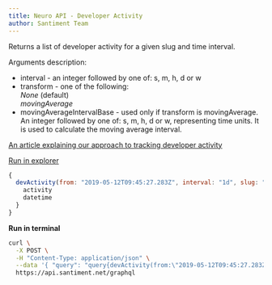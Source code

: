 ```yaml
---
title: Neuro API - Developer Activity
author: Santiment Team
---
```


Returns a list of developer activity for a given slug and time interval.

Arguments description:

-   interval - an integer followed by one of: s, m, h, d or w
-   transform - one of the following:\
    *None* (default)\
    *movingAverage*
-   movingAverageIntervalBase - used only if transform is movingAverage.
    An integer followed by one of: s, m, h, d or w, representing time
    units. It is used to calculate the moving average interval.

[An article explaining our approach to tracking developer
activity](https://medium.com/santiment/tracking-github-activity-of-crypto-projects-introducing-a-better-approach-9fb1af3f1c32)

[Run in
explorer](https://api.santiment.net/graphiql?variables=%7B%7D&query=query%7BdevActivity(from%3A%222019-05-12T09%3A45%3A27.283Z%22%2Cinterval%3A%221d%22%2Cslug%3A%22santiment%22%2Cto%3A%222019-06-11T09%3A45%3A30.487053Z%22)%7Bactivity%2Cdatetime%7D%7D)

```js
{
  devActivity(from: "2019-05-12T09:45:27.283Z", interval: "1d", slug: "dragonchain", to: "2019-06-11T09:45:30.487053Z") {
    activity
    datetime
  }
}
```

**Run in terminal**

```sh
curl \
  -X POST \
  -H "Content-Type: application/json" \
  --data '{ "query": "query{devActivity(from:\"2019-05-12T09:45:27.283Z\",interval:\"1d\",slug:\"dragonchain\",to:\"2019-06-11T09:45:30.487053Z\"){activity,datetime}}" }' \
  https://api.santiment.net/graphql
```
